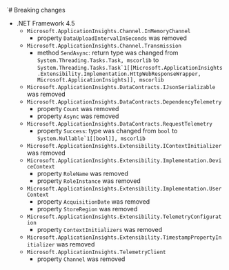 `# Breaking changes

* .NET Framework 4.5
  * `Microsoft.ApplicationInsights.Channel.InMemoryChannel`
    * property `DataUploadIntervalInSeconds` was removed
  * `Microsoft.ApplicationInsights.Channel.Transmission`
    * method `SendAsync`: return type was changed from ``System.Threading.Tasks.Task, mscorlib`` to ``System.Threading.Tasks.Task`1[[Microsoft.ApplicationInsights.Extensibility.Implementation.HttpWebResponseWrapper, Microsoft.ApplicationInsights]], mscorlib``
  * `Microsoft.ApplicationInsights.DataContracts.IJsonSerializable` was removed
  * `Microsoft.ApplicationInsights.DataContracts.DependencyTelemetry`
    * property `Count` was removed
    * property `Async` was removed
  * `Microsoft.ApplicationInsights.DataContracts.RequestTelemetry`
    * property `Success`: type was changed from ``bool`` to ``System.Nullable`1[[bool]], mscorlib``
  * `Microsoft.ApplicationInsights.Extensibility.IContextInitializer` was removed
  * `Microsoft.ApplicationInsights.Extensibility.Implementation.DeviceContext`
    * property `RoleName` was removed
    * property `RoleInstance` was removed
  * `Microsoft.ApplicationInsights.Extensibility.Implementation.UserContext`
    * property `AcquisitionDate` was removed
    * property `StoreRegion` was removed
  * `Microsoft.ApplicationInsights.Extensibility.TelemetryConfiguration`
    * property `ContextInitializers` was removed
  * `Microsoft.ApplicationInsights.Extensibility.TimestampPropertyInitializer` was removed
  * `Microsoft.ApplicationInsights.TelemetryClient`
    * property `Channel` was removed
